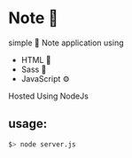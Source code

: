 # Note 📓

simple 📝 Note application using

- HTML 🍖
- Sass 💄
- JavaScript ⚙

Hosted Using NodeJs

## usage:

```bash
$> node server.js
```
